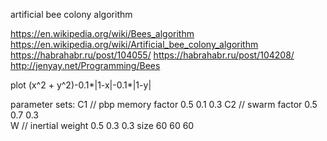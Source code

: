 artificial bee colony algorithm

https://en.wikipedia.org/wiki/Bees_algorithm
https://en.wikipedia.org/wiki/Artificial_bee_colony_algorithm
https://habrahabr.ru/post/104055/
https://habrahabr.ru/post/104208/ 
http://jenyay.net/Programming/Bees

plot (x^2 + y^2)-0.1*|1-x|-0.1*|1-y|

parameter sets: 
C1   // pbp memory factor 0.5	0.1	0.3
C2   // swarm factor      0.5	0.7	0.3	  
W    // inertial weight   0.5	0.3	0.3
size 			  60 	60	60